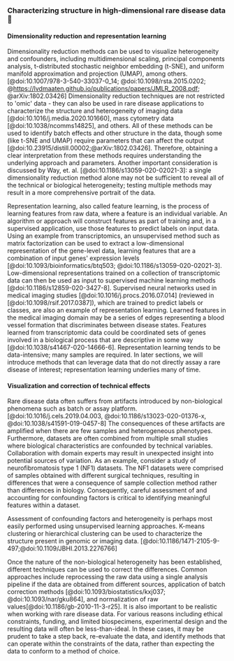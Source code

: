 <!--TODO: I don't know about this title, but I think "there are too many dang dimensions" would be even worse; that's what I think this section should be mostly about, with assessing heterogeneity as a specific use case -->

### Characterizing structure in high-dimensional rare disease data 🎃

<!-- TODO: Talk about curse of dimensionality, etc. or even how interpreting many features for biological discovery can be somewhat challenging. -->
<!-- TODO: If we talk about *feature selection* in addition to feature/representation learning, that might set up model complexity nicely! --> 

#### Dimensionality reduction and representation learning

<!-- TODO: Use the bits about dimensionality reduction that were in this section originally to talk about dimensionality reduction in general. Readers who are new practicioners might be familiar with or have used PCA - that's ML, too! -->

<!-- TODO: What is dimensionality reduction? -->

<!-- This is the section on dimensionality reduction that was here before when this was only about heterogeneity, largely unaltered. -->

Dimensionality reduction methods can be used to visualize heterogeneity and confounders, including multidimensional scaling, principal components analysis, t-distributed stochastic neighbor embedding (t-SNE), and uniform manifold approximation and projection (UMAP), among others. [@doi:10.1007/978-3-540-33037-0_14; @doi:10.1098/rsta.2015.0202; @https://lvdmaaten.github.io/publications/papers/JMLR_2008.pdf; @arXiv:1802.03426]
Dimensionality reduction techniques are not restricted to 'omic' data - they can also be used in rare disease applications to characterize the structure and heterogeneity of imaging data [@doi:10.1016/j.media.2020.101660], mass cytometry data [@doi:10.1038/ncomms14825], and others.
All of these methods can be used to identify batch effects and other structure in the data, though some (like t-SNE and UMAP) require parameters that can affect the output [@doi:10.23915/distill.00002;@arXiv:1802.03426].
Therefore, obtaining a clear interpretation from these methods requires understanding the underlying approach and parameters.
Another important consideration is discussed by Way, et. al. [@doi:10.1186/s13059-020-02021-3]: a single dimensionality reduction method alone may not be sufficient to reveal all of the technical or biological heterogeneity; testing multiple methods may result in a more comprehensive portrait of the data.

<!-- This is the representation learning section that was previously in the prior knowledge section with the in-depth discussion of Dincer et al. removed. It should be adapted to reflect that some of the methods described above are forms of representation learning and probably revised because I just took out the most compelling part to save for later, in my opinion. -->

Representation learning, also called feature learning, is the process of learning features from raw data, where a feature is an individual variable.
An algorithm or approach will construct features as part of training and, in a supervised application, use those features to predict labels on input data.
Using an example from transcriptomics, an unsupervised method such as matrix factorization can be used to extract a low-dimensional representation of the gene-level data, learning features that are a combination of input genes' expression levels [@doi:10.1093/bioinformatics/btq503; @doi:10.1186/s13059-020-02021-3].
Low-dimensional representations trained on a collection of transcriptomic data can then be used as input to supervised machine learning methods [@doi:10.1186/s12859-020-3427-8].
Supervised neural networks used in medical imaging studies [@doi:10.1016/j.procs.2016.07.014] (reviewed in [@doi:10.1098/rsif.2017.0387]), which are trained to predict labels or classes, are also an example of representation learning.
Learned features in the medical imaging domain may be a series of edges representing a blood vessel formation that discriminates between disease states.
Features learned from transcriptomic data could be coordinated sets of genes involved in a biological process that are descriptive in some way [@doi:10.1038/s41467-020-14666-6].
Representation learning tends to be data-intensive; many samples are required.
In later sections, we will introduce methods that can leverage data that do not directly assay a rare disease of interest; representation learning underlies many of time.

#### Visualization and correction of technical effects

<!-- TODO: Use the section above to introduce this (assessment of batch effects, etc.) as a specific use case/motivation for the methods introduced above that is perhaps exacerbated in rare diseases. -->

<!-- There can be structure in our data that is not related to what we want to study... -->

<!-- TODO: Refs! -->
Rare disease data often suffers from artifacts introduced by non-biological phenomena such as batch or assay platform.[@doi:10.1016/j.cels.2019.04.003, @doi:10.1186/s13023-020-01376-x, @doi:10.1038/s41591-019-0457-8]
The consequences of these artifacts are amplified when there are few samples and heterogeneous phenotypes.
Furthermore, datasets are often combined from multiple small studies where biological characteristics are confounded by technical variables.
Collaboration with domain experts may result in unexpected insight into potential sources of variation.
As an example, consider a study of neurofibromatosis type 1 (NF1) datasets. <!-- TODO: REF -->
The NF1 datasets were comprised of samples obtained with different surgical techniques, resulting in differences that were a consequence of sample collection method rather than differences in biology. <!-- TODO: not sure how this works here - can we add a take-home point? -->
Consequently, careful assessment of and accounting for confounding factors is critical to identifying meaningful features within a dataset.

Assessment of confounding factors and heterogeneity is perhaps most easily performed using unsupervised learning approaches.
K-means clustering or hierarchical clustering can be used to characterize the structure present in genomic or imaging data. [@doi:10.1186/1471-2105-9-497;@doi:10.1109/JBHI.2013.2276766] <!-- TODO: Make reference to the dimensionality reduction section above -->

Once the nature of the non-biological heterogeneity has been established, different techniques can be used to correct the differences.
Common approaches include reprocessing the raw data using a single analysis pipeline if the data are obtained from different sources, application of batch correction methods [@doi:10.1093/biostatistics/kxj037; @doi:10.1093/nar/gku864], and normalization of raw values[@doi:10.1186/gb-2010-11-3-r25].
It is also important to be realistic when working with rare disease data.
For various reasons including ethical constraints, funding, and limited biospecimens, experimental design and the resulting data will often be less-than-ideal.
In these cases, it may be prudent to take a step back, re-evaluate the data, and identify methods that can operate within the constraints of the data, rather than expecting the data to conform to a method of choice.
